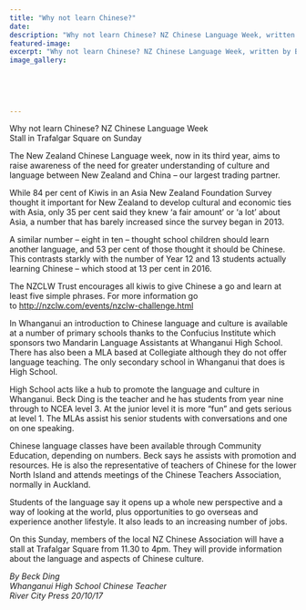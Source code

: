 ```yaml
---
title: "Why not learn Chinese?"
date: 
description: "Why not learn Chinese? NZ Chinese Language Week, written by Beck Ding, WHS Chinese teacher..."
featured-image: 
excerpt: "Why not learn Chinese? NZ Chinese Language Week, written by Beck Ding, WHS Chinese teacher."
image_gallery:
	
	
	
	
	
---
```


<p>Why not learn Chinese? NZ Chinese Language Week<br />Stall in Trafalgar Square on Sunday</p>
<p>The New Zealand Chinese Language week, now in its third year, aims to raise awareness of the need for greater understanding of culture and language between New Zealand and China &ndash; our largest trading partner.</p>
<p>While 84 per cent of Kiwis in an Asia New Zealand Foundation Survey thought it important for New Zealand to develop cultural and economic ties with Asia, only 35 per cent said they knew&nbsp;<span class="text_exposed_show">&lsquo;a fair amount&rsquo; or &lsquo;a lot&rsquo; about Asia, a number that has barely increased since the survey began in 2013.<br /></span></p>
<p><span class="text_exposed_show">A similar number &ndash; eight in ten &ndash; thought school children should learn another language, and 53 per cent of those thought it should be Chinese. This contrasts starkly with the number of Year 12 and 13 students actually learning Chinese &ndash; which stood at 13 per cent in 2016.&nbsp;<br /></span></p>
<p><span class="text_exposed_show">The NZCLW Trust encourages all kiwis to give Chinese a go and learn at least five simple phrases. For more information go to&nbsp;<a href="https://l.facebook.com/l.php?u=http%3A%2F%2Fnzclw.com%2Fevents%2Fnzclw-challenge.html&amp;h=ATNIaJVKkadBLfDbqBrZnD6s0c4RDXOfZj-i4t-XUiWaJC_vwUKazI6vAievY41fhBmKo6n6JozM4ez5HYrEWRW4QtIKDGBuwt4uEBFsPUke8nybya7TgwIXqv9YQPwHGxqh7USZpwYERc2qZhtNIdfRMOJRhpLM0fiKMIsiwGeY90K4GUGebA-lp2w8dab2I9ktBh2HDH4y2JQXbrWxKlS1JYerAtFWqg02UBs6zxInalsHXC0eRvAfNSX0HYCX4xBxwZijG6WIkzogTTCP2nB5oLBJfRqD0Wxdzpb2F9U" rel="noopener nofollow" target="_blank" data-ft="{&quot;tn&quot;:&quot;-U&quot;}" data-lynx-mode="async">http://nzclw.com/events/nzclw-challenge.html</a><br /></span></p>
<p><span class="text_exposed_show">In Whanganui an introduction to Chinese language and culture is available at a number of primary schools thanks to the Confucius Institute which sponsors two Mandarin Language Assistants at Whanganui High School. There has also been a MLA based at Collegiate although they do not offer language teaching. The only secondary school in Whanganui that does is High School.<br /></span></p>
<p><span class="text_exposed_show">High School acts like a hub to promote the language and culture in Whanganui. Beck Ding is the teacher and he has students from year nine through to NCEA level 3. At the junior level it is more &ldquo;fun&rdquo; and gets serious at level 1. The MLAs assist his senior students with conversations and one on one speaking.&nbsp;<br /></span></p>
<p><span class="text_exposed_show">Chinese language classes have been available through Community Education, depending on numbers. Beck says he assists with promotion and resources. He is also the representative of teachers of Chinese for the lower North Island and attends meetings of the Chinese Teachers Association, normally in Auckland.<br /></span></p>
<p><span class="text_exposed_show">Students of the language say it opens up a whole new perspective and a way of looking at the world, plus opportunities to go overseas and experience another lifestyle. It also leads to an increasing number of jobs.<br /></span></p>
<p><span class="text_exposed_show">On this Sunday, members of the local NZ Chinese Association will have a stall at Trafalgar Square from 11.30 to 4pm. They will provide information about the language and aspects of Chinese culture.</span></p>
<div class="text_exposed_show">
<p><em>By Beck Ding</em><br /><em>Whanganui High School Chinese Teacher</em><br /><em>River City Press 20/10/17</em></p>
</div>

